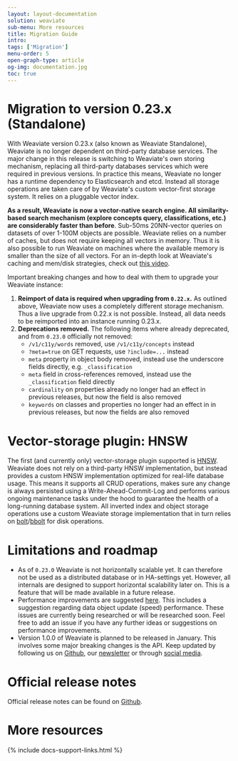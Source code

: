 ```yaml
---
layout: layout-documentation
solution: weaviate
sub-menu: More resources
title: Migration Guide
intro: 
tags: ['Migration']
menu-order: 5
open-graph-type: article
og-img: documentation.jpg
toc: true
---
```


# Migration to version 0.23.x (Standalone)

With Weaviate version 0.23.x (also known as Weaviate Standalone), Weaviate is no longer dependent on third-party database services. The major change in this release is switching to Weaviate's own storing mechanism, replacing all third-party databases services which were required in previous versions. In practice this means, Weaviate no longer has a runtime dependency to Elasticsearch and etcd. Instead all storage operations are taken care of by Weaviate's custom vector-first storage system. It relies on a pluggable vector index. 

**As a result, Weaviate is now a vector-native search engine. All similarity-based search mechanism (explore concepts query, classifications, etc.) are considerably faster than before**. Sub-50ms 20NN-vector queries on datasets of over 1-100M objects are possible. Weaviate relies on a number of caches, but does not require keeping all vectors in memory. Thus it is also possible to run Weaviate on machines where the available memory is smaller than the size of all vectors. For an in-depth look at Weaviate's caching and mem/disk strategies, check out [this video](https://www.youtube.com/watch?v=tY_cAPQLwVU).

Important breaking changes and how to deal with them to upgrade your Weaviate instance:
1. **Reimport of data is required when upgrading from `0.22.x`.**
   As outlined above, Weaviate now uses a completely different storage mechanism. Thus a live upgrade from 0.22.x is not possible. Instead, all data needs to be reimported into an instance running 0.23.x.
2. **Deprecations removed.**
    The following items where already deprecated, and from `0.23.0` officially not removed:
    * `/v1/c11y/words` removed, use `/v1/c11y/concepts` instead
    * `?meta=true` on GET requests, use `?include=...` instead
    * `meta` property in object body removed, instead use the underscore fields directly, e.g. `_classification`
    * `meta` field in cross-references removed, instead use the `_classification` field directly
    * `cardinality` on properties already no longer had an effect in previous releases, but now the field is also removed
    * `keywords` on classes and properties no longer had an effect in in previous releases, but now the fields are also removed

# Vector-storage plugin: HNSW
The first (and currently only) vector-storage plugin supported is [HNSW](https://arxiv.org/abs/1603.09320). Weaviate does not rely on a third-party HNSW implementation, but instead provides a custom HNSW implementation optimized for real-life database usage. This means it supports all CRUD operations, makes sure any change is always persisted using a Write-Ahead-Commit-Log and performs various ongoing maintenance tasks under the hood to guarantee the health of a long-running database system. All inverted index and object storage operations use a custom Weaviate storage implementation that in turn relies on [bolt](https://github.com/boltdb/bolt)/[bbolt](https://github.com/etcd-io/bbolt) for disk operations.


# Limitations and roadmap
* As of `0.23.0` Weaviate is not horizontally scalable yet. It can therefore not be used as a distributed database or in HA-settings yet. However, all internals are designed to support horizontal scalability later on. This is a feature that will be made available in a future release.
* Performance improvements are suggested [here](https://github.com/semi-technologies/weaviate/milestone/15). This includes a suggestion regarding data object update (speed) performance. These issues are currently being researched or will be researched soon. Feel free to add an issue if you have any further ideas or suggestions on performance improvements.
* Version 1.0.0 of Weaviate is planned to be released in January. This involves some major breaking changes is the API. Keep updated by following us on [Github](https://github.com/semi-technologies/weaviate), our [newsletter](http://weaviate-newsletter.semi.technology/) or through [social media](https://www.linkedin.com/company/semi-technologies/).

# Official release notes
Official release notes can be found on [Github](https://github.com/semi-technologies/weaviate/releases/tag/0.23.0). 


# More resources

{% include docs-support-links.html %}